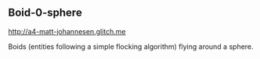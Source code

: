 ## Boid-0-sphere

http://a4-matt-johannesen.glitch.me

Boids (entities following a simple flocking algorithm) flying around a sphere.
